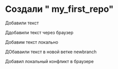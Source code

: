 # Создали " my_first_repo" 

Добавили текст

Ддобавили текст через браузер

Добавим текст локально

ДОбаваили текст в новой ветке newbranch

Добавил локальный конфликт в браузере


